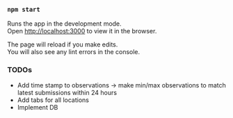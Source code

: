 ### `npm start`

Runs the app in the development mode.<br>
Open [http://localhost:3000](http://localhost:3000) to view it in the browser.

The page will reload if you make edits.<br>
You will also see any lint errors in the console.

### TODOs

* Add time stamp to observations -> make min/max observations to match latest submissions within 24 hours
* Add tabs for all locations
* Implement DB
